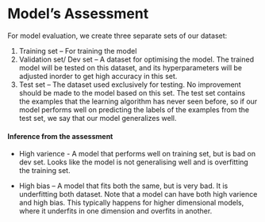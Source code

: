 # Model’s Assessment
For model evaluation, we create three separate sets of our dataset:
1. Training set – For training the model
2. Validation set/ Dev set – A dataset for optimising the model. The trained model will be tested on this dataset, and its hyperparameters will be adjusted inorder to get high accuracy in this set.
3. Test set – The dataset used exclusively for testing. No improvement should be made to the model based on this set. The test set contains the examples that the learning algorithm has never seen before, so if our model performs well on predicting the labels of the examples from the test set, we say that our model generalizes well.

#### Inference from the assessment
- High varience - A model that performs well on training set, but is bad on dev set. Looks like the model is not generalising well and is overfitting the training set.

- High bias – A model that fits both the same, but is very bad. It is underfitting both dataset.
Note that a model can have both high varience and high bias. This typically happens for higher dimensional models, where it underfits in one dimension and overfits in another.
